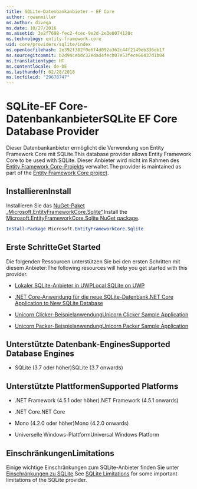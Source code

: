```yaml
---
title: SQLite-Datenbankanbieter – EF Core
author: rowanmiller
ms.author: divega
ms.date: 10/27/2016
ms.assetid: 3e2f7698-fec2-4cec-9e2d-2e3e0074120c
ms.technology: entity-framework-core
uid: core/providers/sqlite/index
ms.openlocfilehash: 2e392f382f0e6f4d092a362c44f2149eb336db17
ms.sourcegitcommit: b2d94cebdc32edad4fecb07e53fece66437d1b04
ms.translationtype: HT
ms.contentlocale: de-DE
ms.lasthandoff: 02/28/2018
ms.locfileid: "29678747"
---
```

# <a name="sqlite-ef-core-database-provider"></a><span data-ttu-id="029aa-102">SQLite-EF Core-Datenbankanbieter</span><span class="sxs-lookup"><span data-stu-id="029aa-102">SQLite EF Core Database Provider</span></span>

<span data-ttu-id="029aa-103">Dieser Datenbankanbieter ermöglicht die Verwendung von Entity Framework Core mit SQLite.</span><span class="sxs-lookup"><span data-stu-id="029aa-103">This database provider allows Entity Framework Core to be used with SQLite.</span></span> <span data-ttu-id="029aa-104">Dieser Anbieter wird nicht im Rahmen des [Entity Framework Core-Projekts](https://github.com/aspnet/EntityFrameworkCore) verwaltet.</span><span class="sxs-lookup"><span data-stu-id="029aa-104">The provider is maintained as part of the [Entity Framework Core project](https://github.com/aspnet/EntityFrameworkCore).</span></span>

## <a name="install"></a><span data-ttu-id="029aa-105">Installieren</span><span class="sxs-lookup"><span data-stu-id="029aa-105">Install</span></span>

<span data-ttu-id="029aa-106">Installieren Sie das [NuGet-Paket „Microsoft.EntityFrameworkCore.Sqlite“](https://www.nuget.org/packages/Microsoft.EntityFrameworkCore.Sqlite/).</span><span class="sxs-lookup"><span data-stu-id="029aa-106">Install the [Microsoft.EntityFrameworkCore.Sqlite NuGet package](https://www.nuget.org/packages/Microsoft.EntityFrameworkCore.Sqlite/).</span></span>

``` powershell
Install-Package Microsoft.EntityFrameworkCore.Sqlite
```

## <a name="get-started"></a><span data-ttu-id="029aa-107">Erste Schritte</span><span class="sxs-lookup"><span data-stu-id="029aa-107">Get Started</span></span>

<span data-ttu-id="029aa-108">Die folgenden Ressourcen unterstützen Sie bei den ersten Schritten mit diesem Anbieter:</span><span class="sxs-lookup"><span data-stu-id="029aa-108">The following resources will help you get started with this provider.</span></span>
* [<span data-ttu-id="029aa-109">Lokaler SQLite-Anbieter in UWP</span><span class="sxs-lookup"><span data-stu-id="029aa-109">Local SQLite on UWP</span></span>](../../get-started/uwp/getting-started.md)

* [<span data-ttu-id="029aa-110">.NET Core-Anwendung für die neue SQLite-Datenbank</span><span class="sxs-lookup"><span data-stu-id="029aa-110">.NET Core Application to New SQLite Database</span></span>](../../get-started/netcore/new-db-sqlite.md)

* [<span data-ttu-id="029aa-111">Unicorn Clicker-Beispielanwendung</span><span class="sxs-lookup"><span data-stu-id="029aa-111">Unicorn Clicker Sample Application</span></span>](https://github.com/rowanmiller/UnicornStore/tree/master/UnicornClicker/UWP)

* [<span data-ttu-id="029aa-112">Unicorn Packer-Beispielanwendung</span><span class="sxs-lookup"><span data-stu-id="029aa-112">Unicorn Packer Sample Application</span></span>](https://github.com/rowanmiller/UnicornStore/tree/master/UnicornPacker)

## <a name="supported-database-engines"></a><span data-ttu-id="029aa-113">Unterstützte Datenbank-Engines</span><span class="sxs-lookup"><span data-stu-id="029aa-113">Supported Database Engines</span></span>

* <span data-ttu-id="029aa-114">SQLite (3.7 oder höher)</span><span class="sxs-lookup"><span data-stu-id="029aa-114">SQLite (3.7 onwards)</span></span>

## <a name="supported-platforms"></a><span data-ttu-id="029aa-115">Unterstützte Plattformen</span><span class="sxs-lookup"><span data-stu-id="029aa-115">Supported Platforms</span></span>

* <span data-ttu-id="029aa-116">.NET Framework (4.5.1 oder höher)</span><span class="sxs-lookup"><span data-stu-id="029aa-116">.NET Framework (4.5.1 onwards)</span></span>

* <span data-ttu-id="029aa-117">.NET Core</span><span class="sxs-lookup"><span data-stu-id="029aa-117">.NET Core</span></span>

* <span data-ttu-id="029aa-118">Mono (4.2.0 oder höher)</span><span class="sxs-lookup"><span data-stu-id="029aa-118">Mono (4.2.0 onwards)</span></span>

* <span data-ttu-id="029aa-119">Universelle Windows-Plattform</span><span class="sxs-lookup"><span data-stu-id="029aa-119">Universal Windows Platform</span></span>

## <a name="limitations"></a><span data-ttu-id="029aa-120">Einschränkungen</span><span class="sxs-lookup"><span data-stu-id="029aa-120">Limitations</span></span>

<span data-ttu-id="029aa-121">Einige wichtige Einschränkungen zum SQLite-Anbieter finden Sie unter [Einschränkungen zu SQLite](limitations.md).</span><span class="sxs-lookup"><span data-stu-id="029aa-121">See [SQLite Limitations](limitations.md) for some important limitations of the SQLite provider.</span></span>
